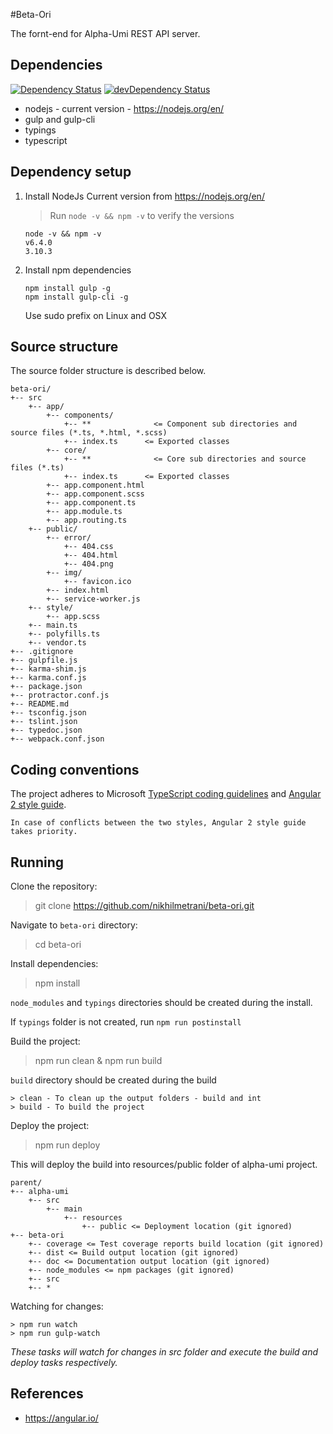 #Beta-Ori

The fornt-end for Alpha-Umi REST API server.

Dependencies
-------------

<a href="https://david-dm.org/nikhilmetrani/beta-ori"><img src="https://david-dm.org/nikhilmetrani/beta-ori.svg" alt="Dependency Status"></a>
<a href="https://david-dm.org/nikhilmetrani/beta-ori/?type=dev"><img src="https://david-dm.org/nikhilmetrani/beta-ori/dev-status.svg" alt="devDependency Status"></a>

- nodejs - current version - https://nodejs.org/en/
- gulp and gulp-cli
- typings
- typescript

Dependency setup
-------

1. Install NodeJs Current version from https://nodejs.org/en/
    >Run `node -v && npm -v` to verify the versions

    ```
    node -v && npm -v
    v6.4.0
    3.10.3
    ```
2. Install npm dependencies

    ```
    npm install gulp -g
    npm install gulp-cli -g
    ```
    Use sudo prefix on Linux and OSX

Source structure
-------

The source folder structure is described below.

```
beta-ori/
+-- src
    +-- app/
        +-- components/
            +-- **              <= Component sub directories and source files (*.ts, *.html, *.scss)
            +-- index.ts      <= Exported classes
        +-- core/
            +-- **              <= Core sub directories and source files (*.ts)
            +-- index.ts      <= Exported classes
        +-- app.component.html
        +-- app.component.scss
        +-- app.component.ts
        +-- app.module.ts
        +-- app.routing.ts
    +-- public/
        +-- error/
            +-- 404.css
            +-- 404.html
            +-- 404.png
        +-- img/
            +-- favicon.ico
        +-- index.html
        +-- service-worker.js
    +-- style/
        +-- app.scss
    +-- main.ts
    +-- polyfills.ts
    +-- vendor.ts
+-- .gitignore
+-- gulpfile.js
+-- karma-shim.js
+-- karma.conf.js
+-- package.json
+-- protractor.conf.js
+-- README.md
+-- tsconfig.json
+-- tslint.json
+-- typedoc.json
+-- webpack.conf.json
```

Coding conventions
-------

The project adheres to Microsoft [TypeScript coding guidelines](https://github.com/Microsoft/TypeScript/wiki/Coding-guidelines "Open link") and [Angular 2 style guide](https://angular.io/styleguide "Open link").

`In case of conflicts between the two styles, Angular 2 style guide takes priority.`

Running
-------

Clone the repository:

> git clone https://github.com/nikhilmetrani/beta-ori.git

Navigate to `beta-ori` directory:

> cd beta-ori

Install dependencies:

> npm install

`node_modules` and `typings` directories should be created during the install.

If `typings` folder is not created, run `npm run postinstall`

Build the project:

> npm run clean & npm run build

`build` directory should be created during the build

```
> clean - To clean up the output folders - build and int
> build - To build the project
```

Deploy the project:

> npm run deploy

This will deploy the build into resources/public folder of alpha-umi project.

```
parent/
+-- alpha-umi
    +-- src
        +-- main
            +-- resources
                +-- public <= Deployment location (git ignored)
+-- beta-ori
    +-- coverage <= Test coverage reports build location (git ignored)
    +-- dist <= Build output location (git ignored)
    +-- doc <= Documentation output location (git ignored)
    +-- node_modules <= npm packages (git ignored)
    +-- src
    +-- *
```

Watching for changes:

```
> npm run watch
> npm run gulp-watch
```

_These tasks will watch for changes in src folder and execute the build and deploy tasks respectively._

References
---------

- https://angular.io/
